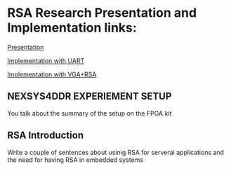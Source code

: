 # RSA Research Presentation and Implementation links: 

[Presentation](https://www.youtube.com/watch?v=8S-ygIxDwUU&feature=youtu.be)

[Implementation with UART](https://drive.google.com/file/d/1bDJhmE3r0L4gQOdEd1IToBC1f-mEaXB9/view)

[Implementation with VGA+RSA](https://drive.google.com/file/d/11KvQ86XljS62AsEyVRwvzCsHMqd1OFMj/view )



## NEXSYS4DDR EXPERIEMENT SETUP
You talk about the summary of the setup on the FPGA kit 

## RSA Introduction 
Write a couple of sentences about usinig RSA for serveral applications and the need for having RSA in embedded systems 
